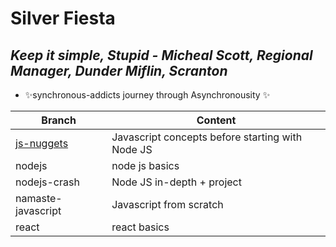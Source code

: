# Silver Fiesta
## _Keep it simple, Stupid - Micheal Scott, Regional Manager, Dunder Miflin, Scranton_

- ✨synchronous-addicts journey through Asynchronousity ✨


| Branch | Content |
| ------ | ------ |
| [js-nuggets](https://github.com/shellbot97/silver-fiesta/blob/js-nuggets/README.md) | Javascript concepts before starting with Node JS |
| nodejs | node js basics |
| nodejs-crash | Node JS in-depth + project |
| namaste-javascript | Javascript from scratch |
| react | react basics |

